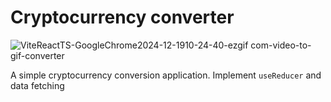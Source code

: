 # Cryptocurrency converter

![ViteReactTS-GoogleChrome2024-12-1910-24-40-ezgif com-video-to-gif-converter](https://github.com/user-attachments/assets/e77181c3-c0d4-4667-b0ff-d708af377075)


A simple cryptocurrency conversion application. Implement `useReducer` and data fetching
